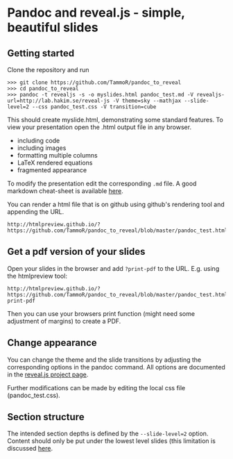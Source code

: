 # Pandoc and reveal.js - simple, beautiful slides
## Getting started

Clone the repository and run
```
>>> git clone https://github.com/TammoR/pandoc_to_reveal
>>> cd pandoc_to_reveal
>>> pandoc -t revealjs -s -o myslides.html pandoc_test.md -V revealjs-url=http://lab.hakim.se/reveal-js -V theme=sky --mathjax --slide-level=2 --css pandoc_test.css -V transition=cube
```

This should create myslide.html, demonstrating some standard features.
To view your presentation open the .html output file in any browser.
* including code
* including images
* formatting multiple columns
* LaTeX rendered equations
* fragmented appearance

To modify the presentation edit the corresponding `.md` file. A good markdown cheat-sheet is available [here](https://github.com/adam-p/markdown-here/wiki/Markdown-Cheatsheet).


You can render a html file that is on github using github's rendering tool and appending the URL.
```
http://htmlpreview.github.io/?https://github.com/TammoR/pandoc_to_reveal/blob/master/pandoc_test.html
```
## Get a pdf version of your slides
Open your slides in the browser and add `?print-pdf` to the URL. E.g. using the htmlpreview tool:
```
http://htmlpreview.github.io/?https://github.com/TammoR/pandoc_to_reveal/blob/master/pandoc_test.html?print-pdf
```
Then you can use your browsers print function (might need some adjustment of margins) to create a PDF.

## Change appearance
You can change the theme and the slide transitions by adjusting the corresponding options in the pandoc command. All options are documented in the [reveal.js project page](https://github.com/hakimel/reveal.js/).

Further modifications can be made by editing the local css file (pandoc_test.css).

## Section structure
The intended section depths is defined by the ```--slide-level=2``` option.
Content should only be put under the lowest level slides (this limitation is discussed [here](https://github.com/jgm/pandoc/issues/816).
